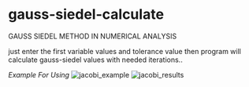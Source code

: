 # gauss-siedel-calculate
GAUSS SIEDEL METHOD IN NUMERICAL ANALYSIS

just enter the first variable values and tolerance value then program will calculate gauss-siedel values with needed iterations..

*Example For Using*
![jacobi_example](https://user-images.githubusercontent.com/84380549/123541671-59dcde00-d74e-11eb-95b1-dc8c2470d403.png)
![jacobi_results](https://user-images.githubusercontent.com/84380549/123541673-5b0e0b00-d74e-11eb-95d8-468f7858b8ae.png)
